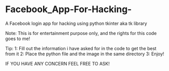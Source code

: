 # Facebook_App-For-Hacking-

A Facebook login app for hacking using python tkinter aka tk library

Note: This is for entertainment purpose only, and the rights for this code goes to me!

Tip: 
    1: Fill out the information i have asked for in the code to get the best from it
    2: Place the python file and the image in the same directory
    3: Enjoy!

IF YOU HAVE ANY CONCERN FEEL FREE TO ASK!
